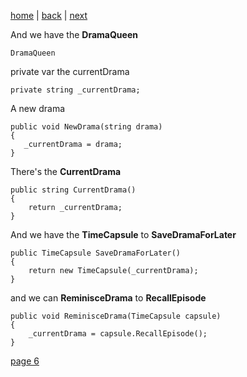 [home](./page01.md) | [back](./page04.md) | [next](./page06.md)

And we have the **DramaQueen**
```
DramaQueen
```

private var the currentDrama
```
private string _currentDrama;
```

A new drama
```
public void NewDrama(string drama)
{
   _currentDrama = drama;
}
```

There's the **CurrentDrama**
```
public string CurrentDrama()
{
    return _currentDrama;
}
```
And we have the **TimeCapsule** to **SaveDramaForLater**
```
public TimeCapsule SaveDramaForLater()
{
    return new TimeCapsule(_currentDrama);
}
```
and we can **ReminisceDrama** to **RecallEpisode**
```
public void ReminisceDrama(TimeCapsule capsule)
{
    _currentDrama = capsule.RecallEpisode();
}
```



[page 6](./page06.md)
